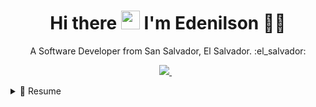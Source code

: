 
<h1 align='center'>
  Hi there <img src="https://user-images.githubusercontent.com/1303154/88677602-1635ba80-d120-11ea-84d8-d263ba5fc3c0.gif" width="30"> I'm Edenilson 👨‍💻
</h1>

<p align='center'>
  A Software Developer from San Salvador, El Salvador. :el_salvador:
</p>



<p align='center'>
  
  <a href="https://www.linkedin.com/in/edenilsonpineda/">
    <img src="https://img.shields.io/badge/linkedin-%230077B5.svg?&style=for-the-badge&logo=linkedin&logoColor=white" />
  </a>&nbsp;&nbsp;
  
</p>

<!-- 
<p align='center'>
  💻 My workspace<br/><br/>
  <img src="https://img.shields.io/badge/ubuntu-orange.svg?&style=for-the-badge&logo=ubuntu&logoColor=white" />
  <img src="https://img.shields.io/badge/Intel-Core_i5_10th-0071C5?&style=for-the-badge&logo=intel&logoColor=white" />
  <img src="https://img.shields.io/badge/RAM-16GB-%230071C5.svg?&style=for-the-badge&logoColor=white" />
  <img src="https://img.shields.io/badge/nvidia-gtx%201660-%2376B900.svg?&style=for-the-badge&logo=nvidia&logoColor=white" />
</p> -->

<!-- <details align='center'>
  <summary>:zap: My workspace specs</summary>
</details>-->

<!--
<p align='center'>
  <a href="#"><img src="https://badges.pufler.dev/visits/edenilsonpineda/edenilsonpineda"></a>
</p> -->

<details>
  <summary>📃 Resume</summary>

<!--
## Education

- 📖 **High school**\
📆 2013 - 2018\
📍 **College name ** - Location
-->

## Experience

<img align="right" src="https://img.shields.io/badge/Python-3498DB?logo=python&logoColor=white" />
<img align="right" src="https://img.shields.io/badge/Github-181717?logo=github&logoColor=white" />
<img align="right" src="https://img.shields.io/badge/Java-E34F26?logo=java&logoColor=white" />
<img align="right" src="https://img.shields.io/badge/MySQL-3498DB?logo=mysql&logoColor=white" />
<img align="right" src="https://img.shields.io/badge/Linux-181717?logo=linux&logoColor=white" />
<img align="right" src="https://img.shields.io/badge/Spring-6DB33F?logo=spring&logoColor=white" />
<img align="right" src="https://img.shields.io/badge/Swift-FA7343?logo=swift&logoColor=white" />
<img align="right" src="https://img.shields.io/badge/Kotlin-0095D5?logo=kotlin&logoColor=white" />
<img align="right" src="https://img.shields.io/badge/Oracle-F80000?logo=oracle&logoColor=black" />
 


  

- 👨‍💻 **Software Developer**\
📆 2019 - moment\
📍 **Hightech Consulting** - San Salvador, El Salvador

## Technical information

<img align="right" src="https://img.shields.io/badge/Ubuntu-E95420?logo=ubuntu&logoColor=white" />
<img align="right" src="https://img.shields.io/badge/Windows-0078D6?logo=windows&logoColor=white" />
<img align="right" src="https://img.shields.io/badge/Debian-181717?logo=debian&logoColor=white" />

**Operating Systems**


</details>
  

<!--
TODO: 

- 🔭 I’m currently working on ...
- 🌱 I’m currently learning ...
- 👯 I’m looking to collaborate on ...
- 🤔 I’m looking for help with ...
- 💬 Ask me about ...
- 📫 How to reach me: ...
- 😄 Pronouns: ...
- ⚡ Fun fact: ...
-->
